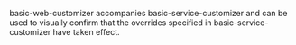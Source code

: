 basic-web-customizer accompanies basic-service-customizer and can be used to visually confirm that the overrides specified in basic-service-customizer have taken effect.
